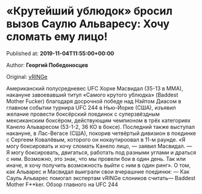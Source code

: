 
# «Крутейший ублюдок» бросил вызов Саулю Альваресу: Хочу сломать ему лицо!

Published at: **2019-11-04T11:55:00+00:00**

Author: **Георгий Победоносцев**

Original: [vRINGe](https://vringe.com/mma/news/129213-kruteyshiy-ublyudok-brosil-vyzov-saulyu-alvaresu-khochu-slomat-emu-litso.htm)

Американский полусредневес UFC Хорхе Масвидал (35-13 в ММА), накануне завоевавший титул «Самого крутого ублюдка» (Baddest Mother Fucker) благодаря досрочной победе над Нэйтом Диасом в главном событии турнира UFC 244 в Нью-Йорке (США), изъявил желание провести боксёрский поединок с суперзвёздным мексиканским боксёром, действующим чемпионом в трёх категориях Канело Альваресом (53-1-2, 36 КО в боксе).
Последний также выступал накануне, в Лас-Вегасе (США), покорив четвёртый дивизион в поединке с Сергеем Ковалёвым, которого он нокаутироовал в 11-м раунде.
«Я могу боксировать и хочу сломать Канело лицо, — заявил Масвидал. — Я могу боксировать, двигаться, работать под разными углами и драться с ним. Возможно, это знак, что мы провели бои в один день. Так или иначе, я хочу получить возможность выйти с ним в один ринг».
О том, как Альварес и Масвидал выиграли свои вчерашние поединки:
— Как Сауль Альварес помогал экспертам vRINGe слоников считать— Baddest Mother F**ker. Обзор главного на UFC 244
